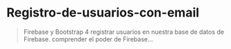 # Registro-de-usuarios-con-email

> Firebase y Bootstrap 4  registrar usuarios en nuestra base de datos de Firebase. comprender el poder de Firebase...
